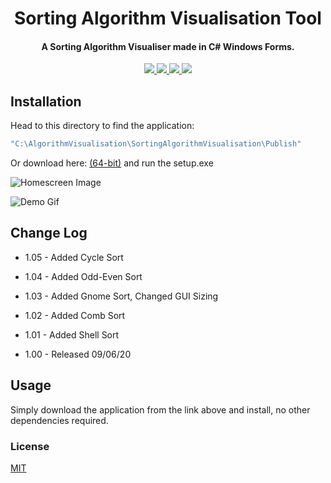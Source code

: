 <h1 align="center">
  Sorting Algorithm Visualisation Tool 
</h1>

<h4 align="center">A Sorting Algorithm Visualiser made in C# Windows Forms.</h4>

<p align="center">
  <a href="https://scrutinizer-ci.com/g/pH7Software/pH7-Social-Dating-CMS/build-status/master">
      <img src="https://scrutinizer-ci.com/g/pH7Software/pH7-Social-Dating-CMS/badges/build.png?b=master">
  </a>
  <a href="https://img.shields.io/badge/version-v1.05-blue">
    <img src="https://img.shields.io/badge/version-v1.05-blue">
  </a>
  <a href="https://github.com/nathanjukes/Sorting-Algorithm-Visualisation/blob/master/LICENSE.md">
    <img src="https://img.shields.io/github/license/Naereen/StrapDown.js.svg">
  </a>
  <a href="https://twitter.com/intent/tweet?url=https%3A%2F%2Fgithub.com%2Fnathanjukes%2FSorting-Algorithm-Visualisation-Tool&text=Check%20out%20this%20Sorting%20Algortihm%20Visualiser%20on%20Github:">
    <img src="https://img.shields.io/twitter/url/http/shields.io.svg?style=social">
  </a>
</p>

## Installation
Head to this directory to find the application: 
```bash
"C:\AlgorithmVisualisation\SortingAlgorithmVisualisation\Publish" 
```
Or download here:
[(64-bit)](https://github.com/nathanjukes/Sorting-Algorithm-Visualisation/raw/master/SortingAlgorithmVisualisation/bin/ApplicationDownload.zip) and run the setup.exe


![Homescreen Image](https://github.com/nathanjukes/Sorting-Algorithm-Visualisation/blob/master/Assets/DisplayPicture.JPG)

![Demo Gif](https://github.com/nathanjukes/Sorting-Algorithm-Visualisation/blob/master/Assets/DemoRecording.gif)

## Change Log

- 1.05 - Added Cycle Sort

- 1.04 - Added Odd-Even Sort

- 1.03 - Added Gnome Sort, Changed GUI Sizing

- 1.02 - Added Comb Sort

- 1.01 - Added Shell Sort

- 1.00 - Released 09/06/20


## Usage

Simply download the application from the link above and install, no other dependencies required.


### License
[MIT](https://github.com/nathanjukes/Sorting-Algorithm-Visualisation/blob/master/LICENSE.md)
